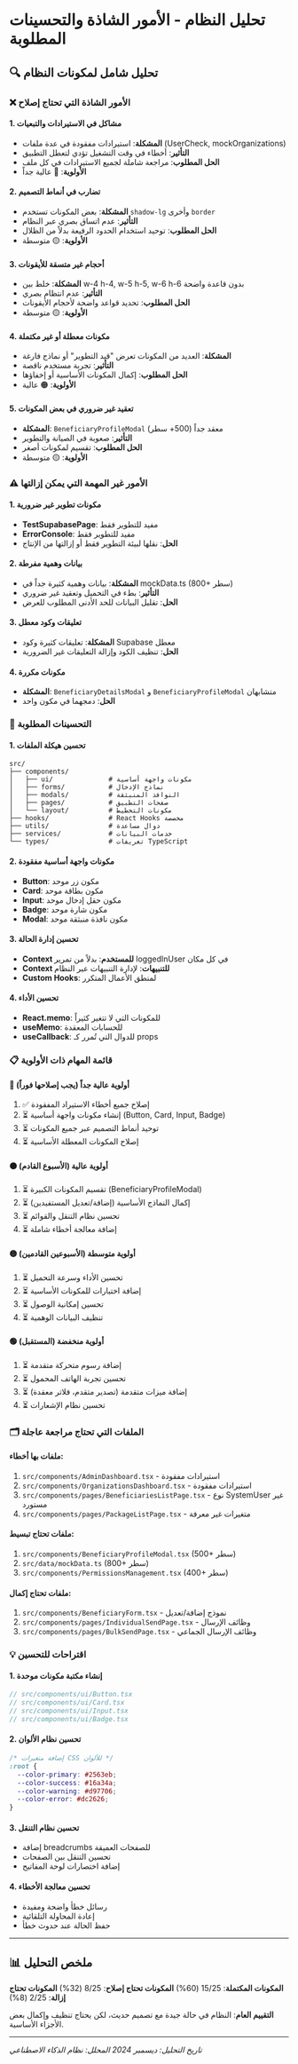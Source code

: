 # تحليل النظام - الأمور الشاذة والتحسينات المطلوبة

## 🔍 تحليل شامل لمكونات النظام

### ❌ الأمور الشاذة التي تحتاج إصلاح

#### 1. **مشاكل في الاستيرادات والتبعيات**
- **المشكلة**: استيرادات مفقودة في عدة ملفات (UserCheck, mockOrganizations)
- **التأثير**: أخطاء في وقت التشغيل تؤدي لتعطل التطبيق
- **الحل المطلوب**: مراجعة شاملة لجميع الاستيرادات في كل ملف
- **الأولوية**: 🔴 عالية جداً

#### 2. **تضارب في أنماط التصميم**
- **المشكلة**: بعض المكونات تستخدم `shadow-lg` وأخرى `border`
- **التأثير**: عدم اتساق بصري عبر النظام
- **الحل المطلوب**: توحيد استخدام الحدود الرفيعة بدلاً من الظلال
- **الأولوية**: 🟡 متوسطة

#### 3. **أحجام غير متسقة للأيقونات**
- **المشكلة**: خلط بين w-4 h-4, w-5 h-5, w-6 h-6 بدون قاعدة واضحة
- **التأثير**: عدم انتظام بصري
- **الحل المطلوب**: تحديد قواعد واضحة لأحجام الأيقونات
- **الأولوية**: 🟡 متوسطة

#### 4. **مكونات معطلة أو غير مكتملة**
- **المشكلة**: العديد من المكونات تعرض "قيد التطوير" أو نماذج فارغة
- **التأثير**: تجربة مستخدم ناقصة
- **الحل المطلوب**: إكمال المكونات الأساسية أو إخفاؤها
- **الأولوية**: 🟠 عالية

#### 5. **تعقيد غير ضروري في بعض المكونات**
- **المشكلة**: `BeneficiaryProfileModal` معقد جداً (500+ سطر)
- **التأثير**: صعوبة في الصيانة والتطوير
- **الحل المطلوب**: تقسيم لمكونات أصغر
- **الأولوية**: 🟡 متوسطة

### ⚠️ الأمور غير المهمة التي يمكن إزالتها

#### 1. **مكونات تطوير غير ضرورية**
- **TestSupabasePage**: مفيد للتطوير فقط
- **ErrorConsole**: مفيد للتطوير فقط
- **الحل**: نقلها لبيئة التطوير فقط أو إزالتها من الإنتاج

#### 2. **بيانات وهمية مفرطة**
- **المشكلة**: بيانات وهمية كثيرة جداً في mockData.ts (800+ سطر)
- **التأثير**: بطء في التحميل وتعقيد غير ضروري
- **الحل**: تقليل البيانات للحد الأدنى المطلوب للعرض

#### 3. **تعليقات وكود معطل**
- **المشكلة**: تعليقات كثيرة وكود Supabase معطل
- **الحل**: تنظيف الكود وإزالة التعليقات غير الضرورية

#### 4. **مكونات مكررة**
- **المشكلة**: `BeneficiaryDetailsModal` و `BeneficiaryProfileModal` متشابهان
- **الحل**: دمجهما في مكون واحد

### 🔧 التحسينات المطلوبة

#### 1. **تحسين هيكلة الملفات**
```
src/
├── components/
│   ├── ui/              # مكونات واجهة أساسية
│   ├── forms/           # نماذج الإدخال
│   ├── modals/          # النوافذ المنبثقة
│   ├── pages/           # صفحات التطبيق
│   └── layout/          # مكونات التخطيط
├── hooks/               # React Hooks مخصصة
├── utils/               # دوال مساعدة
├── services/            # خدمات البيانات
└── types/               # تعريفات TypeScript
```

#### 2. **مكونات واجهة أساسية مفقودة**
- **Button**: مكون زر موحد
- **Card**: مكون بطاقة موحد
- **Input**: مكون حقل إدخال موحد
- **Badge**: مكون شارة موحد
- **Modal**: مكون نافذة منبثقة موحد

#### 3. **تحسين إدارة الحالة**
- **Context للمستخدم**: بدلاً من تمرير loggedInUser في كل مكان
- **Context للتنبيهات**: لإدارة التنبيهات عبر النظام
- **Custom Hooks**: لمنطق الأعمال المتكرر

#### 4. **تحسين الأداء**
- **React.memo**: للمكونات التي لا تتغير كثيراً
- **useMemo**: للحسابات المعقدة
- **useCallback**: للدوال التي تُمرر كـ props

### 📋 قائمة المهام ذات الأولوية

#### 🔴 **أولوية عالية جداً (يجب إصلاحها فوراً)**
1. ✅ إصلاح جميع أخطاء الاستيراد المفقودة
2. ⏳ إنشاء مكونات واجهة أساسية (Button, Card, Input, Badge)
3. ⏳ توحيد أنماط التصميم عبر جميع المكونات
4. ⏳ إصلاح المكونات المعطلة الأساسية

#### 🟠 **أولوية عالية (الأسبوع القادم)**
1. ⏳ تقسيم المكونات الكبيرة (BeneficiaryProfileModal)
2. ⏳ إكمال النماذج الأساسية (إضافة/تعديل المستفيدين)
3. ⏳ تحسين نظام التنقل والقوائم
4. ⏳ إضافة معالجة أخطاء شاملة

#### 🟡 **أولوية متوسطة (الأسبوعين القادمين)**
1. ⏳ تحسين الأداء وسرعة التحميل
2. ⏳ إضافة اختبارات للمكونات الأساسية
3. ⏳ تحسين إمكانية الوصول
4. ⏳ تنظيف البيانات الوهمية

#### 🟢 **أولوية منخفضة (المستقبل)**
1. ⏳ إضافة رسوم متحركة متقدمة
2. ⏳ تحسين تجربة الهاتف المحمول
3. ⏳ إضافة ميزات متقدمة (تصدير متقدم، فلاتر معقدة)
4. ⏳ تحسين نظام الإشعارات

### 🗂️ الملفات التي تحتاج مراجعة عاجلة

#### ملفات بها أخطاء:
1. `src/components/AdminDashboard.tsx` - استيرادات مفقودة
2. `src/components/OrganizationsDashboard.tsx` - استيرادات مفقودة
3. `src/components/pages/BeneficiariesListPage.tsx` - نوع SystemUser غير مستورد
4. `src/components/pages/PackageListPage.tsx` - متغيرات غير معرفة

#### ملفات تحتاج تبسيط:
1. `src/components/BeneficiaryProfileModal.tsx` (500+ سطر)
2. `src/data/mockData.ts` (800+ سطر)
3. `src/components/PermissionsManagement.tsx` (400+ سطر)

#### ملفات تحتاج إكمال:
1. `src/components/BeneficiaryForm.tsx` - نموذج إضافة/تعديل
2. `src/components/pages/IndividualSendPage.tsx` - وظائف الإرسال
3. `src/components/pages/BulkSendPage.tsx` - وظائف الإرسال الجماعي

### 💡 اقتراحات للتحسين

#### 1. **إنشاء مكتبة مكونات موحدة**
```jsx
// src/components/ui/Button.tsx
// src/components/ui/Card.tsx
// src/components/ui/Input.tsx
// src/components/ui/Badge.tsx
```

#### 2. **تحسين نظام الألوان**
```css
/* إضافة متغيرات CSS للألوان */
:root {
  --color-primary: #2563eb;
  --color-success: #16a34a;
  --color-warning: #d97706;
  --color-error: #dc2626;
}
```

#### 3. **تحسين نظام التنقل**
- إضافة breadcrumbs للصفحات العميقة
- تحسين التنقل بين الصفحات
- إضافة اختصارات لوحة المفاتيح

#### 4. **تحسين معالجة الأخطاء**
- رسائل خطأ واضحة ومفيدة
- إعادة المحاولة التلقائية
- حفظ الحالة عند حدوث خطأ

---

## 📊 ملخص التحليل

**المكونات المكتملة**: 15/25 (60%)
**المكونات تحتاج إصلاح**: 8/25 (32%)
**المكونات تحتاج إزالة**: 2/25 (8%)

**التقييم العام**: النظام في حالة جيدة مع تصميم حديث، لكن يحتاج تنظيف وإكمال بعض الأجزاء الأساسية.

---

*تاريخ التحليل: ديسمبر 2024*
*المحلل: نظام الذكاء الاصطناعي*